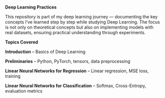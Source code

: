 **Deep Learning Practices**

This repository is part of my deep learning journey — documenting the key concepts I’ve learned step by step while studying Deep Learning.
The focus is not only on theoretical concepts but also on implementing models with real datasets, ensuring practical understanding through experiments.

**Topics Covered**

**Introduction** – Basics of Deep Learning

**Preliminaries** – Python, PyTorch, tensors, data preprocessing

**Linear Neural Networks for Regression** – Linear regression, MSE loss, training

**Linear Neural Networks for Classification** – Softmax, Cross-Entropy, evaluation metrics
